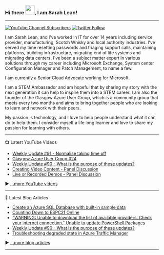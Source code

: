 ### Hi there <img src="https://raw.githubusercontent.com/MartinHeinz/MartinHeinz/master/wave.gif" width="30px">, I am Sarah Lean!

---

[![YouTube Channel Subscribers](https://img.shields.io/youtube/channel/subscribers/UCQ8U53KvEX2JuCe48MxmV3Q?label=People%20subscribed%20to%20my%20YouTube%20channel&style=social)](https://www.youtube.com/techielass?sub_confirmation=1) [![Twitter Follow](https://img.shields.io/twitter/follow/techielass?label=Twitter%20Followers&style=social)](https://twitter.com/intent/follow?screen_name=techielass)

I am Sarah Lean, and I've worked in IT for over 14 years including service provider, manufacturing, Scotch Whisky and local authority industries. I've served my time resetting passwords and triaging support calls, maintaining platforms, building infrastructure, migrating end of life systems and migrating data centers. I've been a subject matter expert in various solutions through my career including Microsoft Exchange, System center Configuration Manager and Patch Management, to name a few.

I am currently a Senior Cloud Advocate working for Microsoft.

I am a STEM Ambassador and am hopeful that by sharing my story with the next generation it can help to inspire them into a STEM career. I am also the founder of the Glasgow Azure User Group, which is a community group that meets every two months and aims to bring together people who are looking to learn and network with their peers.

My passion is technology, and I love to help people understand what it can do to help them. I consider myself a life long learner and love to share my passion for learning with others.

---
📺 Latest YouTube Videos
<!-- YOUTUBE-VIDEOS-LIST:START -->
- [Weekly Update #91 - Normalise taking time off](https://www.youtube.com/watch?v=RNlR2a_5Uk4)
- [Glasgow Azure User Group #24](https://www.youtube.com/watch?v=pjtabPyn-C4)
- [Weekly Update #90 - What is the purpose of these updates?](https://www.youtube.com/watch?v=_5_LMVVt_0Q)
- [Creating Video Content - Panel Discussion](https://www.youtube.com/watch?v=8vJriig4x4M)
- [Live or Recorded Demos - Panel Discussion](https://www.youtube.com/watch?v=Y5m3YfEO1ks)
<!-- YOUTUBE-VIDEOS-LIST:END -->

 ▶ [...more YouTube videos](https://www.youtube.com/channel/techielass?sub_confirmation=1)

---

📘 Latest Blog Articles

<!-- BLOG-POST-LIST:START -->
- [Create an Azure SQL Database with built-in sample data](https://www.techielass.com/create-an-azure-sql-database-with-built-in-sample-data/)
- [Counting Down to ESPC21 Online](https://www.techielass.com/counting-down-to-espc21-online/)
- [“WARNING: Unable to download the list of available providers. Check your internet connection.” Unable to update PowerShell Packages](https://www.techielass.com/warning-unable-to-download-the-list-of-available-providers-check-your-internet-connection-unable-to-update-powershell-packages/)
- [Weekly Update #90 - What is the purpose of these updates?](https://www.techielass.com/weekly-update-90/)
- [Troubleshooting degraded state in Azure Traffic Manager](https://www.techielass.com/troubleshooting-degraded-state-in-azure-traffic-manager/)
<!-- BLOG-POST-LIST:END -->

▶ [...more blog articles](https://www.techielass.com)

---
